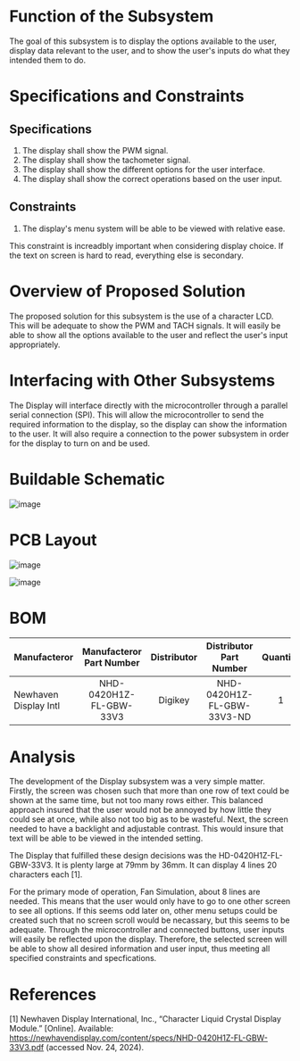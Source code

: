# Function of the Subsystem
The goal of this subsystem is to display the options available to the user, display data relevant to the user, and to show the user's inputs do what they intended them to do.

# Specifications and Constraints
## Specifications
1. The display shall show the PWM signal.  
2. The display shall show the tachometer signal.  
3. The display shall show the different options for the user interface.  
4. The display shall show the correct operations based on the user input.  
  
## Constraints
1. The display's menu system will be able to be viewed with relative ease.  

This constraint is increadbly important when considering display choice. If the text on screen is hard to read, everything else is secondary.  
# Overview of Proposed Solution
The proposed solution for this subsystem is the use of a character LCD. This will be adequate to show the PWM and TACH signals. It will easily be able to show all the options available to the user and reflect the user's input appropriately.  

# Interfacing with Other Subsystems
The Display will interface directly with the microcontroller through a parallel serial connection (SPI). This will allow the microcontroller to send the required information to the display, so the display can show the information to the user. It will also require a connection to the power subsystem in order for the display to turn on and be used.  

# Buildable Schematic
![image](https://github.com/user-attachments/assets/24272c97-a461-4797-a994-7c1d2c60ee36)  

# PCB Layout
![image](https://github.com/user-attachments/assets/a5741e4c-52d9-4d9b-85f0-4c882c560005)  

![image](https://github.com/user-attachments/assets/5a6e39ef-8f56-4d20-a397-60724bc26a80)  
# BOM
| Manufacteror | Manufacteror Part Number | Distributor | Distributor Part Number | Quantity | Cost  | URL  | Component Name  |
| :---         | :---:                    | :---:       | :---:                   | :---:    | :---: | :--- | :--- |
| Newhaven Display Intl | NHD-0420H1Z-FL-GBW-33V3 | Digikey | NHD-0420H1Z-FL-GBW-33V3-ND | 1 | $20.30 | https://www.digikey.com/en/products/detail/newhaven-display-intl/NHD-0420H1Z-FL-GBW-33V3/2773594 | LCD1 |

# Analysis
The development of the Display subsystem was a very simple matter. Firstly, the screen was chosen such that more than one row of text could be shown at the same time, but not too many rows either. This balanced approach insured that the user would not be annoyed by how little they could see at once, while also not too big as to be wasteful. Next, the screen needed to have a backlight and adjustable contrast. This would insure that text will be able to be viewed in the intended setting.  
  
The Display that fulfilled these design decisions was the HD-0420H1Z-FL-GBW-33V3. It is plenty large at 79mm by 36mm. It can display 4 lines 20 characters each [1].  
  
For the primary mode of operation, Fan Simulation, about 8 lines are needed. This means that the user would only have to go to one other screen to see all options. If this seems odd later on, other menu setups could be created such that no screen scroll would be necassary, but this seems to be adequate. Through the microcontroller and connected buttons, user inputs will easily be reflected upon the display. Therefore, the selected screen will be able to show all desired information and user input, thus meeting all specified constraints and specfications.  
# References
[1] Newhaven Display International, Inc., “Character Liquid Crystal Display Module.” [Online]. Available: https://newhavendisplay.com/content/specs/NHD-0420H1Z-FL-GBW-33V3.pdf (accessed Nov. 24, 2024).
